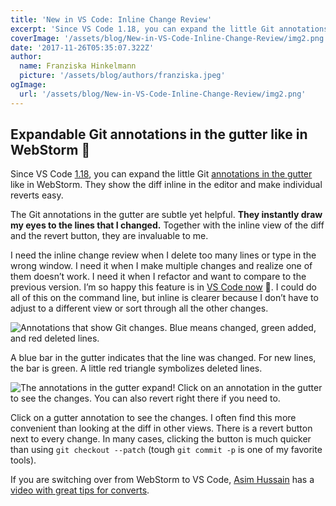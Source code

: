 ```yaml
---
title: 'New in VS Code: Inline Change Review'
excerpt: 'Since VS Code 1.18, you can expand the little Git annotations in the gutter like in WebStorm. They show the diff inline in the editor and make individual reverts easy.'
coverImage: '/assets/blog/New-in-VS-Code-Inline-Change-Review/img2.png'
date: '2017-11-26T05:35:07.322Z'
author:
  name: Franziska Hinkelmann
  picture: '/assets/blog/authors/franziska.jpeg'
ogImage:
  url: '/assets/blog/New-in-VS-Code-Inline-Change-Review/img2.png'
---
```

## Expandable Git annotations in the gutter like in WebStorm 🎉

Since VS Code [1.18](https://code.visualstudio.com/updates/v1_18), you can expand the little Git [annotations in the gutter](https://code.visualstudio.com/docs/editor/versioncontrol#_gutter-indicators) like in WebStorm. They show the diff inline in the editor and make individual reverts easy.

The Git annotations in the gutter are subtle yet helpful. **They instantly draw my eyes to the lines that I changed.** Together with the inline view of the diff and the revert button, they are invaluable to me.

I need the inline change review when I delete too many lines or type in the wrong window. I need it when I make multiple changes and realize one of them doesn’t work. I need it when I refactor and want to compare to the previous version. I’m so happy this feature is in [VS Code now](https://code.visualstudio.com/updates/v1_18#_inline-change-review) 💚. I could do all of this on the command line, but inline is clearer because I don’t have to adjust to a different view or sort through all the other changes.

![Annotations that show Git changes. Blue means changed, green added, and red deleted lines.](/assets/blog/New-in-VS-Code-Inline-Change-Review/img1.png)

A blue bar in the gutter indicates that the line was changed. For new lines, the bar is green. A little red triangle symbolizes deleted lines.

![The annotations in the gutter expand! Click on an annotation in the gutter to see the changes. You can also revert right there if you need to.](/assets/blog/New-in-VS-Code-Inline-Change-Review/img2.png)

Click on a gutter annotation to see the changes. I often find this more convenient than looking at the diff in other views. There is a revert button next to every change. In many cases, clicking the button is much quicker than using `git checkout --patch` (tough `git commit -p` is one of my favorite tools).

If you are switching over from WebStorm to VS Code, [Asim Hussain](https://medium.com/@jawache) has a [video with great tips for converts](https://medium.com/@jawache/from-webstorm-to-vs-code-bd01ccc92aaf).
